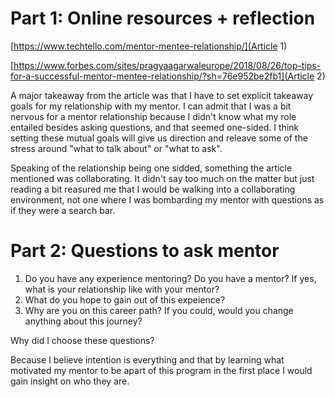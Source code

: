 # Part 1: Online resources + reflection

[https://www.techtello.com/mentor-mentee-relationship/](Article 1)


[https://www.forbes.com/sites/pragyaagarwaleurope/2018/08/26/top-tips-for-a-successful-mentor-mentee-relationship/?sh=76e952be2fb1](Article 2)

A major takeaway from the article was that I have to set explicit takeaway goals for my relationship with my mentor. I can admit that I was a bit nervous for a mentor relationship because I didn't know what my role entailed besides asking questions, and that seemed one-sided. I think setting these mutual goals will give us direction and releave some of the stress around "what to talk about" or "what to ask". 

Speaking of the relationship being one sidded, something the article mentioned was collaborating. It didn't say too much on the matter but just reading a bit reasured me that I would be walking into a collaborating environment, not one where I was bombarding my mentor with questions as if they were a search bar.



# Part 2: Questions to ask mentor

1. Do you have any experience mentoring? Do you have a mentor? If yes, what is your relationship like with your mentor?
2. What do you hope to gain out of this expeience?
3. Why are you on this career path? If you could, would you change anything about this journey?

Why did I choose these questions?

  Because I believe intention is everything and that by learning what motivated my mentor to be apart of this program in the first place I would gain insight on who they are.


